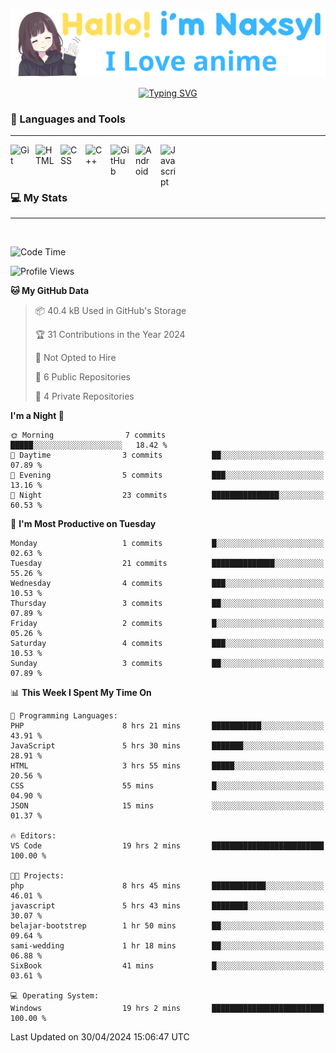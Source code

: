 <p align="center"><a href="https://github.com/Naxsyl"><img width=580px alt="Hello, I'm Naxsyl. I Love Anime" src="img/banner.png" /></a></p>

<p align="center">
<a href="https://git.io/typing-svg"><img src="https://readme-typing-svg.herokuapp.com?font=Fira+Code&weight=600&size=22&pause=1000&center=true&vCenter=true&random=false&width=435&lines=Newbie+Programmer;Back-end+web+and+app+developer;Learn+Something+Interesting" alt="Typing SVG" /></a>
</p>

### 🧰 Languages and Tools

---

<img align="left" alt="Git" width="30px" style="padding-right:10px;" src="https://cdn.jsdelivr.net/gh/devicons/devicon/icons/git/git-original.svg" />
<img align="left" alt="HTML" width="30px" style="padding-right:10px;" src="https://cdn.jsdelivr.net/gh/devicons/devicon/icons/html5/html5-plain.svg" />
<img align="left" alt="CSS" width="30px" style="padding-right:10px;" src="https://cdn.jsdelivr.net/gh/devicons/devicon/icons/css3/css3-plain.svg" />
<img align="left" alt="C++" width="30px" style="padding-right:10px;" src="https://cdn.jsdelivr.net/gh/devicons/devicon/icons/cplusplus/cplusplus-line.svg" />
<img align="left" alt="GitHub" width="30px" style="padding-right:10px;" src="https://cdn.jsdelivr.net/gh/devicons/devicon/icons/github/github-original.svg" />
<img align="left" alt="Android" width="30px" style="padding-right:10px;" src="https://cdn.jsdelivr.net/gh/devicons/devicon/icons/android/android-plain.svg" />
<img align="left" alt="Javascript" width="30px" style="padding-right:10px;" src="https://cdn.jsdelivr.net/gh/devicons/devicon@latest/icons/javascript/javascript-original.svg" />
<br>
<br>
<br>


### 💻 My Stats

---

<br>

<!--START_SECTION:waka-->
![Code Time](http://img.shields.io/badge/Code%20Time-38%20hrs%208%20mins-blue)

![Profile Views](http://img.shields.io/badge/Profile%20Views-32-blue)

**🐱 My GitHub Data** 

> 📦 40.4 kB Used in GitHub's Storage 
 > 
> 🏆 31 Contributions in the Year 2024
 > 
> 🚫 Not Opted to Hire
 > 
> 📜 6 Public Repositories 
 > 
> 🔑 4 Private Repositories 
 > 
**I'm a Night 🦉** 

```text
🌞 Morning                7 commits           █████░░░░░░░░░░░░░░░░░░░░   18.42 % 
🌆 Daytime                3 commits           ██░░░░░░░░░░░░░░░░░░░░░░░   07.89 % 
🌃 Evening                5 commits           ███░░░░░░░░░░░░░░░░░░░░░░   13.16 % 
🌙 Night                  23 commits          ███████████████░░░░░░░░░░   60.53 % 
```
📅 **I'm Most Productive on Tuesday** 

```text
Monday                   1 commits           █░░░░░░░░░░░░░░░░░░░░░░░░   02.63 % 
Tuesday                  21 commits          ██████████████░░░░░░░░░░░   55.26 % 
Wednesday                4 commits           ███░░░░░░░░░░░░░░░░░░░░░░   10.53 % 
Thursday                 3 commits           ██░░░░░░░░░░░░░░░░░░░░░░░   07.89 % 
Friday                   2 commits           █░░░░░░░░░░░░░░░░░░░░░░░░   05.26 % 
Saturday                 4 commits           ███░░░░░░░░░░░░░░░░░░░░░░   10.53 % 
Sunday                   3 commits           ██░░░░░░░░░░░░░░░░░░░░░░░   07.89 % 
```


📊 **This Week I Spent My Time On** 

```text
💬 Programming Languages: 
PHP                      8 hrs 21 mins       ███████████░░░░░░░░░░░░░░   43.91 % 
JavaScript               5 hrs 30 mins       ███████░░░░░░░░░░░░░░░░░░   28.91 % 
HTML                     3 hrs 55 mins       █████░░░░░░░░░░░░░░░░░░░░   20.56 % 
CSS                      55 mins             █░░░░░░░░░░░░░░░░░░░░░░░░   04.90 % 
JSON                     15 mins             ░░░░░░░░░░░░░░░░░░░░░░░░░   01.37 % 

🔥 Editors: 
VS Code                  19 hrs 2 mins       █████████████████████████   100.00 % 

🐱‍💻 Projects: 
php                      8 hrs 45 mins       ████████████░░░░░░░░░░░░░   46.01 % 
javascript               5 hrs 43 mins       ████████░░░░░░░░░░░░░░░░░   30.07 % 
belajar-bootstrep        1 hr 50 mins        ██░░░░░░░░░░░░░░░░░░░░░░░   09.64 % 
sami-wedding             1 hr 18 mins        ██░░░░░░░░░░░░░░░░░░░░░░░   06.88 % 
SixBook                  41 mins             █░░░░░░░░░░░░░░░░░░░░░░░░   03.61 % 

💻 Operating System: 
Windows                  19 hrs 2 mins       █████████████████████████   100.00 % 
```


 Last Updated on 30/04/2024 15:06:47 UTC
<!--END_SECTION:waka-->
